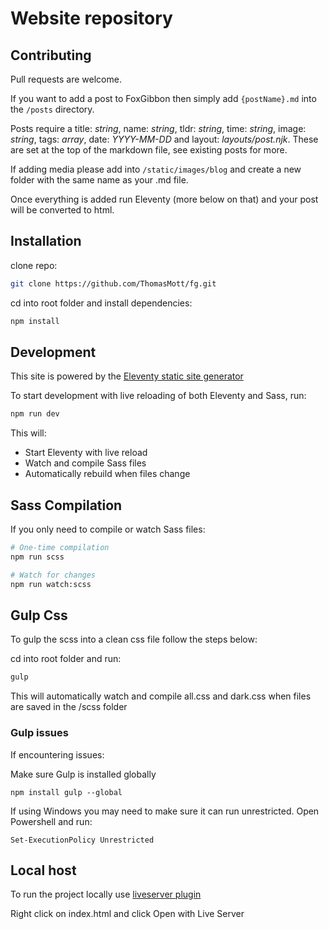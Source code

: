 # Website repository

## Contributing

Pull requests are welcome.

If you want to add a post to FoxGibbon then simply add `{postName}.md` into the `/posts` directory.

Posts require a title: _string_, name: _string_, tldr: _string_, time: _string_, image: _string_, tags: _array_, date: _YYYY-MM-DD_ and layout: _layouts/post.njk_. These are set at the top of the markdown file, see existing posts for more.

If adding media please add into `/static/images/blog` and create a new folder with the same name as your .md file.

Once everything is added run Eleventy (more below on that) and your post will be converted to html.

## Installation

clone repo:

```bash
git clone https://github.com/ThomasMott/fg.git
```

cd into root folder and install dependencies:

```bash
npm install
```

## Development

This site is powered by the [Eleventy static site generator](https://www.11ty.dev/)

To start development with live reloading of both Eleventy and Sass, run:

```bash
npm run dev
```

This will:
- Start Eleventy with live reload
- Watch and compile Sass files
- Automatically rebuild when files change

## Sass Compilation

If you only need to compile or watch Sass files:

```bash
# One-time compilation
npm run scss

# Watch for changes
npm run watch:scss
```

## Gulp Css

To gulp the scss into a clean css file follow the steps below:

cd into root folder and run:

```bash
gulp
```

This will automatically watch and compile all.css and dark.css when files are saved in the /scss folder

### Gulp issues

If encountering issues:

Make sure Gulp is installed globally

`npm install gulp --global`

If using Windows you may need to make sure it can run unrestricted. Open Powershell and run:

`Set-ExecutionPolicy Unrestricted`

## Local host

To run the project locally use [liveserver plugin](https://marketplace.visualstudio.com/items?itemName=ritwickdey.LiveServer)

Right click on index.html and click Open with Live Server
